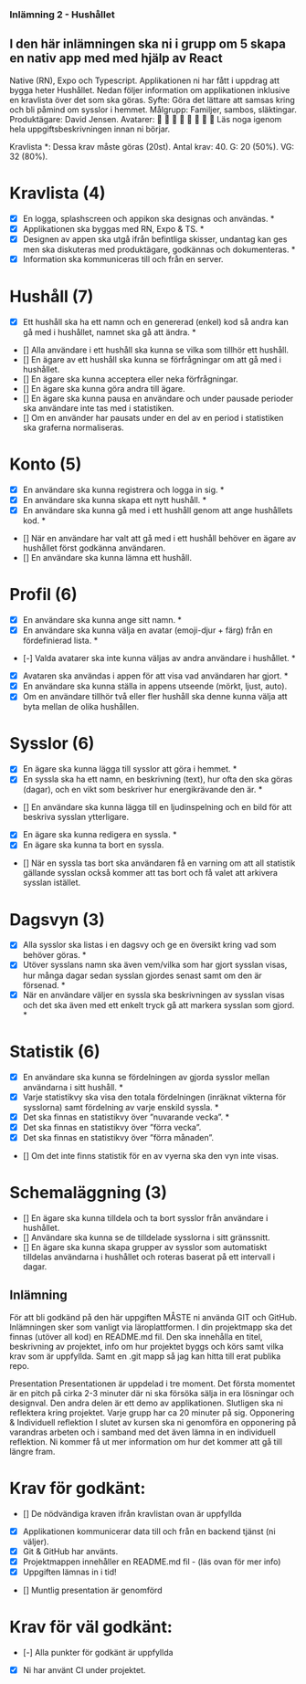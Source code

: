### Inlämning 2 - Hushållet

## I den här inlämningen ska ni i grupp om 5 skapa en nativ app med med hjälp av React

Native (RN), Expo och Typescript. Applikationen ni har fått i uppdrag att bygga heter
Hushållet. Nedan följer information om applikationen inklusive en kravlista över det som
ska göras.
Syfte: Göra det lättare att samsas kring och bli påmind om sysslor i hemmet.
Målgrupp: Familjer, sambos, släktingar.
Produktägare: David Jensen.
Avatarer: 🦊 🐷 🐸 🐥 🐙 🐬 🦉 🦄
Läs noga igenom hela uppgiftsbeskrivningen innan ni börjar.

Kravlista
\*: Dessa krav måste göras (20st).
Antal krav: 40.
G: 20 (50%).
VG: 32 (80%).

# Kravlista (4)

- [x] En logga, splashscreen och appikon ska designas och användas. \*
- [x] Applikationen ska byggas med RN, Expo & TS. \*
- [x] Designen av appen ska utgå ifrån befintliga skisser, undantag kan ges men ska diskuteras
      med produktägare, godkännas och dokumenteras. \*
- [x] Information ska kommuniceras till och från en server.

# Hushåll (7)

- [x] Ett hushåll ska ha ett namn och en genererad (enkel) kod så andra kan gå med i hushållet,
      namnet ska gå att ändra. \*
- [] Alla användare i ett hushåll ska kunna se vilka som tillhör ett hushåll.
- [] En ägare av ett hushåll ska kunna se förfrågningar om att gå med i hushållet.
- [] En ägare ska kunna acceptera eller neka förfrågningar.
- [] En ägare ska kunna göra andra till ägare.
- [] En ägare ska kunna pausa en användare och under pausade perioder ska användare inte
  tas med i statistiken.
- [] Om en använder har pausats under en del av en period i statistiken ska graferna
  normaliseras.

# Konto (5)

- [x] En användare ska kunna registrera och logga in sig. \*
- [x] En användare ska kunna skapa ett nytt hushåll. \*
- [x] En användare ska kunna gå med i ett hushåll genom att ange hushållets kod. \*
- [] När en användare har valt att gå med i ett hushåll behöver en ägare av hushållet först
  godkänna användaren.
- [] En användare ska kunna lämna ett hushåll.

# Profil (6)

- [x] En användare ska kunna ange sitt namn. \*
- [x] En användare ska kunna välja en avatar (emoji-djur + färg) från en fördefinierad lista. \*
- [-] Valda avatarer ska inte kunna väljas av andra användare i hushållet. \*
- [x] Avataren ska användas i appen för att visa vad användaren har gjort. \*
- [x] En användare ska kunna ställa in appens utseende (mörkt, ljust, auto).
- [x] Om en användare tillhör två eller fler hushåll ska denne kunna välja att byta mellan de
      olika hushållen.

# Sysslor (6)

- [x] En ägare ska kunna lägga till sysslor att göra i hemmet. \*
- [x] En syssla ska ha ett namn, en beskrivning (text), hur ofta den ska göras (dagar), och en
      vikt som beskriver hur energikrävande den är. \*
- [] En användare ska kunna lägga till en ljudinspelning och en bild för att beskriva sysslan
  ytterligare.
- [x] En ägare ska kunna redigera en syssla. \*
- [x] En ägare ska kunna ta bort en syssla.
- [] När en syssla tas bort ska användaren få en varning om att all statistik gällande sysslan
  också kommer att tas bort och få valet att arkivera sysslan istället.

# Dagsvyn (3)

- [x] Alla sysslor ska listas i en dagsvy och ge en översikt kring vad som behöver göras. \*
- [x] Utöver sysslans namn ska även vem/vilka som har gjort sysslan visas, hur många dagar
      sedan sysslan gjordes senast samt om den är försenad. \*
- [x] När en användare väljer en syssla ska beskrivningen av sysslan visas och det ska även
      med ett enkelt tryck gå att markera sysslan som gjord. \*

# Statistik (6)

- [x] En användare ska kunna se fördelningen av gjorda sysslor mellan användarna i sitt
      hushåll. \*
- [x] Varje statistikvy ska visa den totala fördelningen (inräknat vikterna för sysslorna) samt
      fördelning av varje enskild syssla. \*
- [x] Det ska finnas en statistikvy över ”nuvarande vecka”. \*
- [x] Det ska finnas en statistikvy över ”förra vecka”.
- [x] Det ska finnas en statistikvy över ”förra månaden”.
- [] Om det inte finns statistik för en av vyerna ska den vyn inte visas.

# Schemaläggning (3)

- [] En ägare ska kunna tilldela och ta bort sysslor från användare i hushållet.
- [] Användare ska kunna se de tilldelade sysslorna i sitt gränssnitt.
- [] En ägare ska kunna skapa grupper av sysslor som automatiskt tilldelas användarna i
  hushållet och roteras baserat på ett intervall i dagar.

## Inlämning

För att bli godkänd på den här uppgiften MÅSTE ni använda GIT och GitHub.
Inlämningen sker som vanligt via läroplattformen. I din projektmapp ska det finnas
(utöver all kod) en README.md fil. Den ska innehålla en titel, beskrivning av projektet,
info om hur projektet byggs och körs samt vilka krav som är uppfyllda. Samt en .git mapp
så jag kan hitta till erat publika repo.

Presentation
Presentationen är uppdelad i tre moment. Det första momentet är en pitch på cirka 2-3
minuter där ni ska försöka sälja in era lösningar och designval. Den andra delen är ett
demo av applikationen. Slutligen ska ni reflektera kring projektet. Varje grupp har ca 20
minuter på sig.
Opponering & Individuell reflektion
I slutet av kursen ska ni genomföra en opponering på varandras arbeten och i samband
med det även lämna in en individuell reflektion. Ni kommer få ut mer information om
hur det kommer att gå till längre fram.

# Krav för godkänt:

- [] De nödvändiga kraven ifrån kravlistan ovan är uppfyllda
- [x] Applikationen kommunicerar data till och från en backend tjänst (ni väljer).
- [x] Git & GitHub har använts.
- [x] Projektmappen innehåller en README.md fil - (läs ovan för mer info)
- [x] Uppgiften lämnas in i tid!
- [] Muntlig presentation är genomförd

# Krav för väl godkänt:

- [-] Alla punkter för godkänt är uppfyllda
- [x] Ni har använt CI under projektet.
